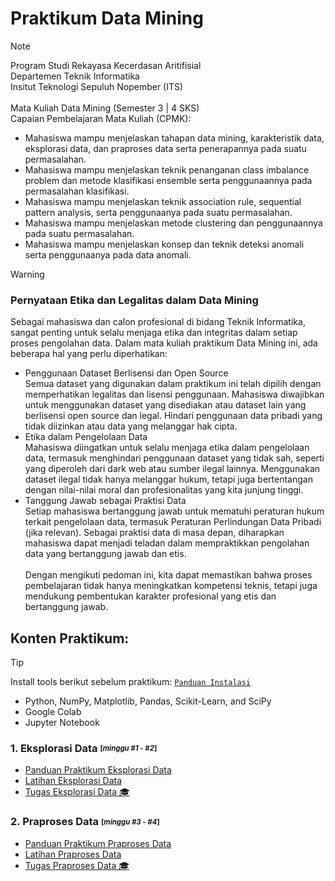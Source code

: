 # Praktikum Data Mining

> [!NOTE]
> Program Studi Rekayasa Kecerdasan Aritifisial <br />
> Departemen Teknik Informatika <br />
> Insitut Teknologi Sepuluh Nopember (ITS) <br /> <br />
> Mata Kuliah Data Mining (Semester 3 | 4 SKS) <br />
> Capaian Pembelajaran Mata Kuliah (CPMK): <br />
>
> - Mahasiswa mampu menjelaskan tahapan data mining, karakteristik data, eksplorasi data, dan praproses data serta penerapannya pada suatu permasalahan.
> - Mahasiswa mampu menjelaskan teknik penanganan class imbalance problem dan metode klasifikasi ensemble serta penggunaannya pada permasalahan klasifikasi.
> - Mahasiswa mampu menjelaskan teknik association rule, sequential pattern analysis, serta penggunaanya pada suatu permasalahan.
> - Mahasiswa mampu menjelaskan metode clustering dan penggunaannya pada suatu permasalahan.
> - Mahasiswa mampu menjelaskan konsep dan teknik deteksi anomali serta penggunaanya pada data anomali.

> [!WARNING]
>
> ### Pernyataan Etika dan Legalitas dalam Data Mining <br />
>
> Sebagai mahasiswa dan calon profesional di bidang Teknik Informatika, sangat penting untuk selalu menjaga etika dan integritas dalam setiap proses pengolahan data. Dalam mata kuliah praktikum Data Mining ini, ada beberapa hal yang perlu diperhatikan: <br />
>
> - Penggunaan Dataset Berlisensi dan Open Source <br />
>   Semua dataset yang digunakan dalam praktikum ini telah dipilih dengan memperhatikan legalitas dan lisensi penggunaan. Mahasiswa diwajibkan untuk menggunakan dataset yang disediakan atau dataset lain yang berlisensi open source dan legal. Hindari penggunaan data pribadi yang tidak diizinkan atau data yang melanggar hak cipta. <br />
> - Etika dalam Pengelolaan Data <br />
>   Mahasiswa diingatkan untuk selalu menjaga etika dalam pengelolaan data, termasuk menghindari penggunaan dataset yang tidak sah, seperti yang diperoleh dari dark web atau sumber ilegal lainnya. Menggunakan dataset ilegal tidak hanya melanggar hukum, tetapi juga bertentangan dengan nilai-nilai moral dan profesionalitas yang kita junjung tinggi. <br />
> - Tanggung Jawab sebagai Praktisi Data <br />
>   Setiap mahasiswa bertanggung jawab untuk mematuhi peraturan hukum terkait pengelolaan data, termasuk Peraturan Perlindungan Data Pribadi (jika relevan). Sebagai praktisi data di masa depan, diharapkan mahasiswa dapat menjadi teladan dalam mempraktikkan pengolahan data yang bertanggung jawab dan etis. <br /> <br />
>   Dengan mengikuti pedoman ini, kita dapat memastikan bahwa proses pembelajaran tidak hanya meningkatkan kompetensi teknis, tetapi juga mendukung pembentukan karakter profesional yang etis dan bertanggung jawab. <br />

## Konten Praktikum:

> [!TIP]
> Install tools berikut sebelum praktikum: [`Panduan Instalasi`](https://github.com/kcv-if/Modul-PD/blob/master/Materi/0%20-%20Panduan%20Instalasi.pdf)
>
> - Python, NumPy, Matplotlib, Pandas, Scikit-Learn, and SciPy
> - Google Colab
> - Jupyter Notebook

### 1. Eksplorasi Data <sub><sup>[_minggu #1 - #2_]</sup></sub> <br />

- [Panduan Praktikum Eksplorasi Data](https://github.com/kcv-if/Modul-PD/blob/master/Materi/1%20-%20Panduan%20Praktikum%20Eksplorasi%20Data.pdf)
- [Latihan Eksplorasi Data](https://github.com/kcv-if/Modul-PD/blob/master/Materi/1%20-%20Eksplorasi%20Data.ipynb)
- [Tugas Eksplorasi Data :mortar_board:](https://github.com/kcv-if/Modul-PD/blob/master/Materi/1%20-%20Tugas_Praktikum_Eksplorasi_Data.pdf)

### 2. Praproses Data <sub><sup>[_minggu #3 - #4_]</sup></sub> <br />

- [Panduan Praktikum Praproses Data](https://github.com/kcv-if/Modul-PD/blob/master/Materi/2%20-%20Panduan%20Praktikum%20Praproses%20Data.pdf)
- [Latihan Praproses Data](https://github.com/kcv-if/Modul-PD/blob/master/Materi/2%20-%20Praproses%20Data.ipynb)
- [Tugas Praproses Data :mortar_board:](https://github.com/kcv-if/Modul-PD/blob/master/Materi/2%20-%20Tugas_Praktikum_Praproses_Data.pdf)
